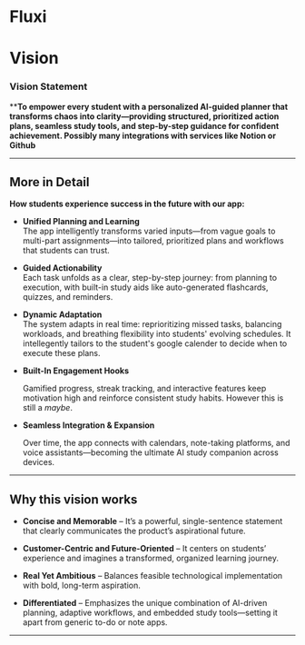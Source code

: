 # Fluxi

# Vision

### Vision Statement

****To empower every student with a personalized AI-guided planner that transforms chaos into clarity—providing structured, prioritized action plans, seamless study tools, and step-by-step guidance for confident achievement. Possibly many integrations with services like Notion or Github**

---

## More in Detail

**How students experience success in the future with our app:**

- **Unified Planning and Learning**  
  The app intelligently transforms varied inputs—from vague goals to multi-part assignments—into tailored, prioritized plans and workflows that students can trust.

- **Guided Actionability**  
  Each task unfolds as a clear, step-by-step journey: from planning to execution, with built-in study aids like auto-generated flashcards, quizzes, and reminders.

- **Dynamic Adaptation**  
  The system adapts in real time: reprioritizing missed tasks, balancing workloads, and breathing flexibility into students' evolving schedules. It intellegently tailors to the student's google calender to decide when to execute these plans.

- **Built-In Engagement Hooks**  
  
  Gamified progress, streak tracking, and interactive features keep motivation high and reinforce consistent study habits. However this is still a *maybe*.

- **Seamless Integration & Expansion** 
 
  Over time, the app connects with calendars, note-taking platforms, and voice assistants—becoming the ultimate AI study companion across devices.

---

## Why this vision works

- **Concise and Memorable** – It’s a powerful, single-sentence statement that clearly communicates the product’s aspirational future.  
- **Customer-Centric and Future-Oriented** – It centers on students’ experience and imagines a transformed, organized learning journey. 
  
- **Real Yet Ambitious** – Balances feasible technological implementation with bold, long-term aspiration. 

- **Differentiated** – Emphasizes the unique combination of AI-driven planning, adaptive workflows, and embedded study tools—setting it apart from generic to-do or note apps.

---

